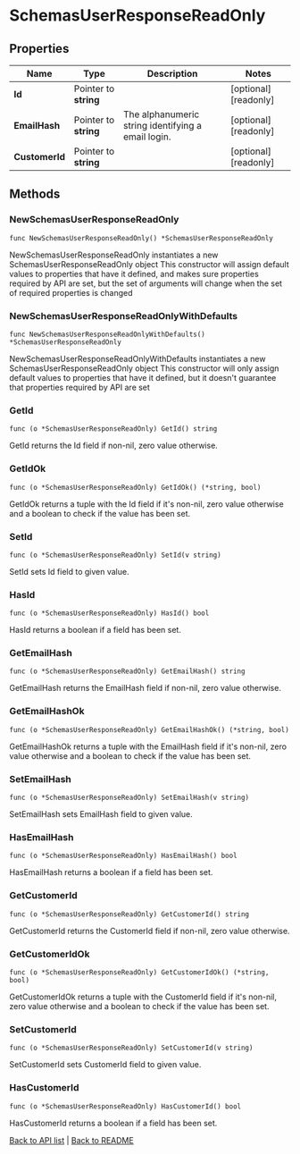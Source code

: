 # SchemasUserResponseReadOnly

## Properties

Name | Type | Description | Notes
------------ | ------------- | ------------- | -------------
**Id** | Pointer to **string** |  | [optional] [readonly] 
**EmailHash** | Pointer to **string** | The alphanumeric string identifying a email login. | [optional] [readonly] 
**CustomerId** | Pointer to **string** |  | [optional] [readonly] 

## Methods

### NewSchemasUserResponseReadOnly

`func NewSchemasUserResponseReadOnly() *SchemasUserResponseReadOnly`

NewSchemasUserResponseReadOnly instantiates a new SchemasUserResponseReadOnly object
This constructor will assign default values to properties that have it defined,
and makes sure properties required by API are set, but the set of arguments
will change when the set of required properties is changed

### NewSchemasUserResponseReadOnlyWithDefaults

`func NewSchemasUserResponseReadOnlyWithDefaults() *SchemasUserResponseReadOnly`

NewSchemasUserResponseReadOnlyWithDefaults instantiates a new SchemasUserResponseReadOnly object
This constructor will only assign default values to properties that have it defined,
but it doesn't guarantee that properties required by API are set

### GetId

`func (o *SchemasUserResponseReadOnly) GetId() string`

GetId returns the Id field if non-nil, zero value otherwise.

### GetIdOk

`func (o *SchemasUserResponseReadOnly) GetIdOk() (*string, bool)`

GetIdOk returns a tuple with the Id field if it's non-nil, zero value otherwise
and a boolean to check if the value has been set.

### SetId

`func (o *SchemasUserResponseReadOnly) SetId(v string)`

SetId sets Id field to given value.

### HasId

`func (o *SchemasUserResponseReadOnly) HasId() bool`

HasId returns a boolean if a field has been set.

### GetEmailHash

`func (o *SchemasUserResponseReadOnly) GetEmailHash() string`

GetEmailHash returns the EmailHash field if non-nil, zero value otherwise.

### GetEmailHashOk

`func (o *SchemasUserResponseReadOnly) GetEmailHashOk() (*string, bool)`

GetEmailHashOk returns a tuple with the EmailHash field if it's non-nil, zero value otherwise
and a boolean to check if the value has been set.

### SetEmailHash

`func (o *SchemasUserResponseReadOnly) SetEmailHash(v string)`

SetEmailHash sets EmailHash field to given value.

### HasEmailHash

`func (o *SchemasUserResponseReadOnly) HasEmailHash() bool`

HasEmailHash returns a boolean if a field has been set.

### GetCustomerId

`func (o *SchemasUserResponseReadOnly) GetCustomerId() string`

GetCustomerId returns the CustomerId field if non-nil, zero value otherwise.

### GetCustomerIdOk

`func (o *SchemasUserResponseReadOnly) GetCustomerIdOk() (*string, bool)`

GetCustomerIdOk returns a tuple with the CustomerId field if it's non-nil, zero value otherwise
and a boolean to check if the value has been set.

### SetCustomerId

`func (o *SchemasUserResponseReadOnly) SetCustomerId(v string)`

SetCustomerId sets CustomerId field to given value.

### HasCustomerId

`func (o *SchemasUserResponseReadOnly) HasCustomerId() bool`

HasCustomerId returns a boolean if a field has been set.


[Back to API list](../README.md#documentation-for-api-endpoints) | [Back to README](../README.md)


